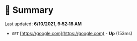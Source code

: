 # 📖 Summary
Last updated: **6/10/2021, 9:52:18 AM**

- `GET` [https://google.com](https://google.com) - **Up** (153ms)
